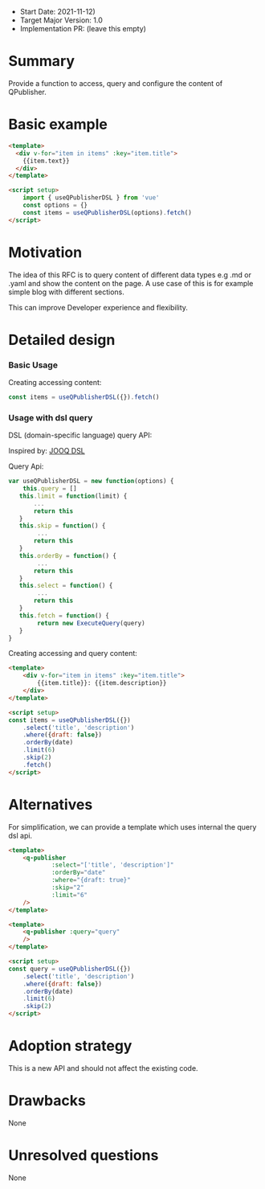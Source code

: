 - Start Date: 2021-11-12)
- Target Major Version: 1.0
- Implementation PR: (leave this empty)

# Summary

Provide a function to access, query and configure the content of QPublisher.

# Basic example

````html
<template>
  <div v-for="item in items" :key="item.title">
    {{item.text}}
  </div>
</template>

<script setup>
    import { useQPublisherDSL } from 'vue'
    const options = {}
    const items = useQPublisherDSL(options).fetch()
</script>
````


# Motivation
The idea of this RFC is to  query content of different data types e.g .md or .yaml and 
show the content on the page.
A use case of this is for example simple blog with different sections.

This can improve Developer experience and flexibility.

# Detailed design

### Basic Usage

Creating accessing content:

```js
const items = useQPublisherDSL({}).fetch()
```

### Usage with dsl query
DSL (domain-specific language) query API:

Inspired by: [JOOQ DSL] 

[JOOQ DSL]: https://www.jooq.org/doc/3.9/manual-single-page/#select-statement

Query Api:
```js
var useQPublisherDSL = new function(options) {
    this.query = []
   this.limit = function(limit) {
       ...
       return this
   } 
   this.skip = function() {
        ...
       return this
   }
   this.orderBy = function() {
        ...
       return this
   }
   this.select = function() {
        ...
       return this
   }
   this.fetch = function() {
        return new ExecuteQuery(query)
   }
}
```

Creating accessing and query content:

```html
<template>
    <div v-for="item in items" :key="item.title">
        {{item.title}}: {{item.description}}
    </div>
</template>

<script setup>
const items = useQPublisherDSL({})
    .select('title', 'description')
    .where({draft: false})
    .orderBy(date)
    .limit(6)
    .skip(2)
    .fetch()
</script>
```

# Alternatives
For simplification, we can provide a template which uses internal the query dsl api.

````html
<template>
    <q-publisher
            :select="['title', 'description']"
            :orderBy="date"
            :where="{draft: true}"
            :skip="2"
            :limit="6"
    />
</template>
````

````html
<template>
    <q-publisher :query="query"
    />
</template>

<script setup>
const query = useQPublisherDSL({})
    .select('title', 'description')
    .where({draft: false})
    .orderBy(date)
    .limit(6)
    .skip(2)
</script>
````

# Adoption strategy

This is a new API and should not affect the existing code.

# Drawbacks

None

# Unresolved questions

None
